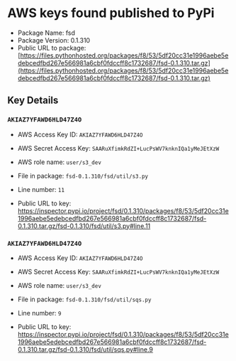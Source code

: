 # AWS keys found published to PyPi

* Package Name: fsd
* Package Version: 0.1.310
* Public URL to package: [https://files.pythonhosted.org/packages/f8/53/5df20cc31e1996aebe5edebcedfbd267e566981a6cbf0fdccff8c1732687/fsd-0.1.310.tar.gz](https://files.pythonhosted.org/packages/f8/53/5df20cc31e1996aebe5edebcedfbd267e566981a6cbf0fdccff8c1732687/fsd-0.1.310.tar.gz)

## Key Details

### `AKIAZ7YFAWD6HLD47Z4O`

* AWS Access Key ID: `AKIAZ7YFAWD6HLD47Z4O`
* AWS Secret Access Key: `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` 
* AWS role name: `user/s3_dev`
* File in package: `fsd-0.1.310/fsd/util/s3.py`
* Line number: `11`

* Public URL to key: https://inspector.pypi.io/project/fsd/0.1.310/packages/f8/53/5df20cc31e1996aebe5edebcedfbd267e566981a6cbf0fdccff8c1732687/fsd-0.1.310.tar.gz/fsd-0.1.310/fsd/util/s3.py#line.11



### `AKIAZ7YFAWD6HLD47Z4O`

* AWS Access Key ID: `AKIAZ7YFAWD6HLD47Z4O`
* AWS Secret Access Key: `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` 
* AWS role name: `user/s3_dev`
* File in package: `fsd-0.1.310/fsd/util/sqs.py`
* Line number: `9`

* Public URL to key: https://inspector.pypi.io/project/fsd/0.1.310/packages/f8/53/5df20cc31e1996aebe5edebcedfbd267e566981a6cbf0fdccff8c1732687/fsd-0.1.310.tar.gz/fsd-0.1.310/fsd/util/sqs.py#line.9


